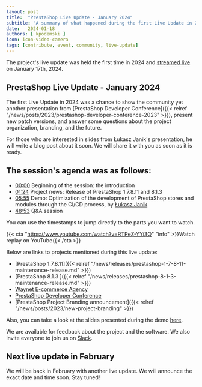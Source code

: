 ```yaml
---
layout: post
title:  "PrestaShop Live Update - January 2024"
subtitle: "A summary of what happened during the first Live Update in 2024"
date:   2024-01-18
authors: [ kpodemski ]
icon: icon-video-camera
tags: [contribute, event, community, live-update]
---
```


The project's live update was held the first time in 2024 and [streamed live](https://www.youtube.com/watch?v=RTPeZ-YYi3Q) on January 17th, 2024.

## PrestaShop Live Update - January 2024

The first Live Update in 2024 was a chance to show the community yet another presentation from [PrestaShop Developer Conference]({{< relref "/news/posts/2023/prestashop-developer-conference-2023" >}}), present new patch versions, and answer some questions about the project organization, branding, and the future.

For those who are interested in slides from Łukasz Janik's presentation, he will write a blog post about it soon. We will share it with you as soon as it is ready.

## The session's agenda was as follows:

- [00:00](https://www.youtube.com/watch?v=RTPeZ-YYi3Q) Beginning of the session: the introduction
- [01:24](https://youtu.be/RTPeZ-YYi3Q?t=84) Project news: Release of PrestaShop 1.7.8.11 and 8.1.3
- [05:55](https://youtu.be/RTPeZ-YYi3Q?t=355) Demo: Optimization of the development of PrestaShop stores and modules through the CI/CD process, by [Łukasz Janik](https://www.linkedin.com/in/ljanik/)
- [48:53](https://youtu.be/RTPeZ-YYi3Q?t=2933) Q&A session

You can use the timestamps to jump directly to the parts you want to watch.

{{< cta "https://www.youtube.com/watch?v=RTPeZ-YYi3Q" "info" >}}Watch replay on YouTube{{< /cta >}}

Below are links to projects mentioned during this live update:
- [PrestaShop 1.7.8.11]({{< relref "/news/releases/prestashop-1-7-8-11-maintenance-release.md" >}})
- [PrestaShop 8.1.3 ]({{< relref "/news/releases/prestashop-8-1-3-maintenance-release.md" >}})
- [Waynet E-commerce Agency](https://waynet.io/)
- [PrestaShop Developer Conference](https://events.prestashop.com/prestashop-developer-conference/en)
- [PrestaShop Project Branding announcement]({{< relref "/news/posts/2023/new-project-branding" >}})

Also, you can take a look at the slides presented during the demo [here](https://docs.google.com/presentation/d/1LqJmYcwG-M6Dav92Q34Pnl1Q9EexFEBqFa2vWOXtt6E/edit?usp=sharing).

We are available for feedback about the project and the software. We also invite everyone to join us on [Slack](https://www.prestashop-project.org/slack/).

## Next live update in February

We will be back in February with another live update. We will announce the exact date and time soon. Stay tuned!
